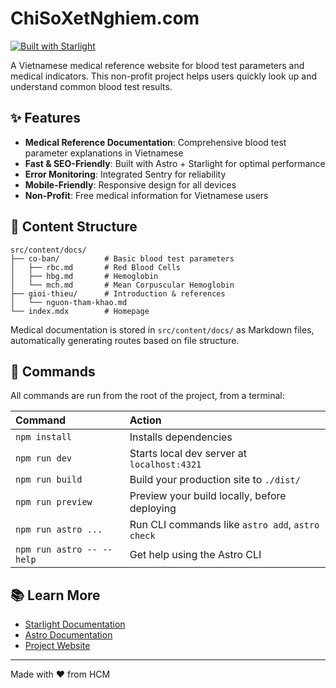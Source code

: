 # ChiSoXetNghiem.com

[![Built with Starlight](https://astro.badg.es/v2/built-with-starlight/tiny.svg)](https://starlight.astro.build)

A Vietnamese medical reference website for blood test parameters and medical indicators. This non-profit project helps users quickly look up and understand common blood test results.

## ✨ Features

- **Medical Reference Documentation**: Comprehensive blood test parameter explanations in Vietnamese
- **Fast & SEO-Friendly**: Built with Astro + Starlight for optimal performance
- **Error Monitoring**: Integrated Sentry for reliability
- **Mobile-Friendly**: Responsive design for all devices
- **Non-Profit**: Free medical information for Vietnamese users

## 📁 Content Structure

```
src/content/docs/
├── co-ban/          # Basic blood test parameters
│   ├── rbc.md       # Red Blood Cells
│   ├── hbg.md       # Hemoglobin
│   └── mch.md       # Mean Corpuscular Hemoglobin
├── gioi-thieu/      # Introduction & references
│   └── nguon-tham-khao.md
└── index.mdx        # Homepage
```

Medical documentation is stored in `src/content/docs/` as Markdown files, automatically generating routes based on file structure.

## 🧞 Commands

All commands are run from the root of the project, from a terminal:

| Command                   | Action                                           |
| :------------------------ | :----------------------------------------------- |
| `npm install`             | Installs dependencies                            |
| `npm run dev`             | Starts local dev server at `localhost:4321`      |
| `npm run build`           | Build your production site to `./dist/`          |
| `npm run preview`         | Preview your build locally, before deploying     |
| `npm run astro ...`       | Run CLI commands like `astro add`, `astro check` |
| `npm run astro -- --help` | Get help using the Astro CLI                     |

## 📚 Learn More

- [Starlight Documentation](https://starlight.astro.build/)
- [Astro Documentation](https://docs.astro.build)
- [Project Website](https://chisoxetnghiem.com)

---

Made with ❤️ from HCM
